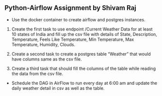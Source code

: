 ## Python-Airflow Assignment by Shivam Raj

- Use the docker container to create airflow and postgres instances.

1. Create the first task to use endpoint /Current Weather Data for at least 10 states of India and fill up the csv file with details of 
State, Description, Temperature, Feels Like Temperature, Min Temperature, Max Temperature, Humidity, Clouds.

2. Create a second task to create a postgres table “Weather” that would have columns same as the csv file. 

3. Create a third task that should fill the columns of the table while reading the data from the csv file.

- Schedule the DAG in AirFlow to run every day at 6:00 am and update the daily weather detail in csv as well as the table.
